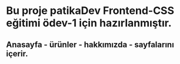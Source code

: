 # Bu proje patikaDev Frontend-CSS eğitimi ödev-1 için hazırlanmıştır.

## Anasayfa - ürünler - hakkımızda -  sayfalarını içerir.
